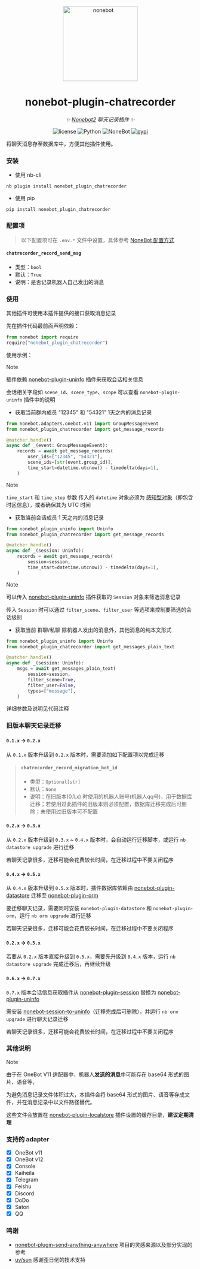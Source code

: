 <div align="center">

  <a href="https://nonebot.dev/">
    <img src="https://nonebot.dev/logo.png" width="200" height="200" alt="nonebot">
  </a>

# nonebot-plugin-chatrecorder

_✨ [Nonebot2](https://github.com/nonebot/nonebot2) 聊天记录插件 ✨_

<p align="center">
  <img src="https://img.shields.io/github/license/noneplugin/nonebot-plugin-chatrecorder" alt="license">
  <img src="https://img.shields.io/badge/python-3.9+-blue.svg" alt="Python">
  <img src="https://img.shields.io/badge/nonebot-2.3.0+-red.svg" alt="NoneBot">
  <a href="https://pypi.org/project/nonebot-plugin-chatrecorder">
    <img src="https://badgen.net/pypi/v/nonebot-plugin-chatrecorder" alt="pypi">
  </a>
</p>

</div>

将聊天消息存至数据库中，方便其他插件使用。

### 安装

- 使用 nb-cli

```shell
nb plugin install nonebot_plugin_chatrecorder
```

- 使用 pip

```shell
pip install nonebot_plugin_chatrecorder
```

### 配置项

> 以下配置项可在 `.env.*` 文件中设置，具体参考 [NoneBot 配置方式](https://nonebot.dev/docs/appendices/config)

#### `chatrecorder_record_send_msg`

- 类型：`bool`
- 默认：`True`
- 说明：是否记录机器人自己发出的消息

### 使用

其他插件可使用本插件提供的接口获取消息记录

先在插件代码最前面声明依赖：

```python
from nonebot import require
require("nonebot_plugin_chatrecorder")
```

使用示例：

> [!NOTE]
>
> 插件依赖 [nonebot-plugin-uninfo](https://github.com/RF-Tar-Railt/nonebot-plugin-uninfo) 插件来获取会话相关信息
>
> 会话相关字段如 `scene_id`、`scene_type`、`scope` 可以查看 `nonebot-plugin-uninfo` 插件中的说明

- 获取当前群内成员 "12345" 和 "54321" 1天之内的消息记录

```python
from nonebot.adapters.onebot.v11 import GroupMessageEvent
from nonebot_plugin_chatrecorder import get_message_records

@matcher.handle()
async def _(event: GroupMessageEvent):
    records = await get_message_records(
        user_ids=["12345", "54321"],
        scene_ids=[str(event.group_id)],
        time_start=datetime.utcnow() - timedelta(days=1),
    )
```

> [!NOTE]
>
> `time_start` 和 `time_stop` 参数 传入的 `datetime` 对象必须为 [感知型对象](https://docs.python.org/zh-cn/3/library/datetime.html#determining-if-an-object-is-aware-or-naive)（即包含时区信息），或者确保其为 UTC 时间

- 获取当前会话成员 1 天之内的消息记录

```python
from nonebot_plugin_uninfo import Uninfo
from nonebot_plugin_chatrecorder import get_message_records

@matcher.handle()
async def _(session: Uninfo):
    records = await get_message_records(
        session=session,
        time_start=datetime.utcnow() - timedelta(days=1),
    )
```

> [!NOTE]
>
> 可以传入 [nonebot-plugin-uninfo](https://github.com/RF-Tar-Railt/nonebot-plugin-uninfo) 插件获取的 `Session` 对象来筛选消息记录
>
> 传入 `Session` 时可以通过 `filter_scene`、`filter_user` 等选项来控制要筛选的会话级别

- 获取当前 群聊/私聊 除机器人发出的消息外，其他消息的纯本文形式

```python
from nonebot_plugin_uninfo import Uninfo
from nonebot_plugin_chatrecorder import get_messages_plain_text

@matcher.handle()
async def _(session: Uninfo):
    msgs = await get_messages_plain_text(
        session=session,
        filter_scene=True,
        filter_user=False,
        types=["message"],
    )
```

详细参数及说明见代码注释

### 旧版本聊天记录迁移

#### `0.1.x` -> `0.2.x`

从 `0.1.x` 版本升级到 `0.2.x` 版本时，需要添加如下配置项以完成迁移

> #### `chatrecorder_record_migration_bot_id`
>
> - 类型：`Optional[str]`
> - 默认：`None`
> - 说明：在旧版本(0.1.x) 时使用的机器人账号(机器人qq号)，用于数据库迁移；若使用过此插件的旧版本则必须配置，数据库迁移完成后可删除；未使用过旧版本可不配置

#### `0.2.x` -> `0.3.x`

从 `0.2.x` 版本升级到 `0.3.x` ~ `0.4.x` 版本时，会自动运行迁移脚本，或运行 `nb datastore upgrade` 进行迁移

若聊天记录很多，迁移可能会花费较长时间，在迁移过程中不要关闭程序

#### `0.4.x` -> `0.5.x`

从 `0.4.x` 版本升级到 `0.5.x` 版本时，插件数据库依赖由 [nonebot-plugin-datastore](https://github.com/he0119/nonebot-plugin-datastore) 迁移至 [nonebot-plugin-orm](https://github.com/nonebot/plugin-orm)

要迁移聊天记录，需要同时安装 `nonebot-plugin-datastore` 和 `nonebot-plugin-orm`，运行 `nb orm upgrade` 进行迁移

若聊天记录很多，迁移可能会花费较长时间，在迁移过程中不要关闭程序

#### `0.2.x` -> `0.5.x`

若要从 `0.2.x` 版本直接升级到 `0.5.x`，需要先升级到 `0.4.x` 版本，运行 `nb datastore upgrade` 完成迁移后，再继续升级

#### `0.6.x` -> `0.7.x`

`0.7.x` 版本会话信息获取插件从 [nonebot-plugin-session](https://github.com/noneplugin/nonebot-plugin-session) 替换为 [nonebot-plugin-uninfo](https://github.com/RF-Tar-Railt/nonebot-plugin-uninfo)

需安装 [nonebot-session-to-uninfo](https://github.com/noneplugin/nonebot-session-to-uninfo)（迁移完成后可删除），并运行 `nb orm upgrade` 进行聊天记录迁移

若聊天记录很多，迁移可能会花费较长时间，在迁移过程中不要关闭程序

### 其他说明

> [!NOTE]
>
> 由于在 OneBot V11 适配器中，机器人**发送的消息**中可能存在 base64 形式的图片、语音等，
>
> 为避免消息记录文件体积过大，本插件会将 base64 形式的图片、语音等存成文件，并在消息记录中以文件路径替代。
>
> 这些文件会放置在 [nonebot-plugin-localstore](https://github.com/nonebot/plugin-localstore) 插件设置的缓存目录，**建议定期清理**

### 支持的 adapter

- [x] OneBot v11
- [x] OneBot v12
- [x] Console
- [x] Kaiheila
- [x] Telegram
- [x] Feishu
- [x] Discord
- [x] DoDo
- [x] Satori
- [x] QQ

### 鸣谢

- [nonebot-plugin-send-anything-anywhere](https://github.com/felinae98/nonebot-plugin-send-anything-anywhere) 项目的灵感来源以及部分实现的参考
- [uy/sun](https://github.com/he0119) 感谢歪日佬的技术支持
